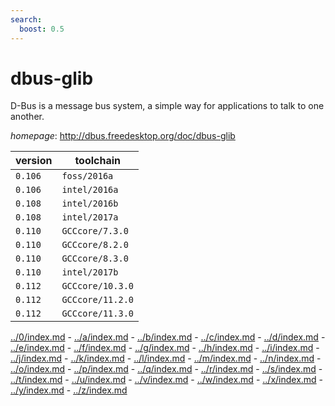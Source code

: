 ```yaml
---
search:
  boost: 0.5
---
```

# dbus-glib

D-Bus is a message bus system, a simple way for applications to talk to one another.

*homepage*: <http://dbus.freedesktop.org/doc/dbus-glib>

version | toolchain
--------|----------
``0.106`` | ``foss/2016a``
``0.106`` | ``intel/2016a``
``0.108`` | ``intel/2016b``
``0.108`` | ``intel/2017a``
``0.110`` | ``GCCcore/7.3.0``
``0.110`` | ``GCCcore/8.2.0``
``0.110`` | ``GCCcore/8.3.0``
``0.110`` | ``intel/2017b``
``0.112`` | ``GCCcore/10.3.0``
``0.112`` | ``GCCcore/11.2.0``
``0.112`` | ``GCCcore/11.3.0``

[../0/index.md](0) - [../a/index.md](a) - [../b/index.md](b) - [../c/index.md](c) - [../d/index.md](d) - [../e/index.md](e) - [../f/index.md](f) - [../g/index.md](g) - [../h/index.md](h) - [../i/index.md](i) - [../j/index.md](j) - [../k/index.md](k) - [../l/index.md](l) - [../m/index.md](m) - [../n/index.md](n) - [../o/index.md](o) - [../p/index.md](p) - [../q/index.md](q) - [../r/index.md](r) - [../s/index.md](s) - [../t/index.md](t) - [../u/index.md](u) - [../v/index.md](v) - [../w/index.md](w) - [../x/index.md](x) - [../y/index.md](y) - [../z/index.md](z)

